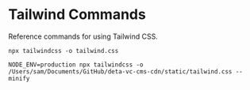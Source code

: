 # Tailwind Commands

Reference commands for using Tailwind CSS.

```
npx tailwindcss -o tailwind.css
```

```
NODE_ENV=production npx tailwindcss -o /Users/sam/Documents/GitHub/deta-vc-cms-cdn/static/tailwind.css --minify  
```